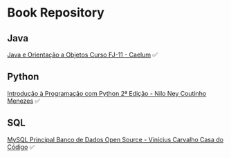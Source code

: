 # Book Repository

## Java
[Java e Orientação a Objetos Curso FJ-11 - Caelum](books/java/java-e-orientacao-a-objetos-fj11.pdf) ✅

## Python
[Introdução à Programação com Python 2⁠ª Edição - Nilo Ney Coutinho Menezes](books/python/introducao-a-programacao-com-python.pdf) ✅

## SQL
[MySQL Principal Banco de Dados Open Source - Vinícius Carvalho Casa do Código](books/mysql/mysql-principal-banco-de-dados-open-source.pdf) ✅


